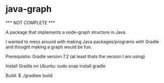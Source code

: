# java-graph

*** NOT COMPLETE ***

A package that implements a node-graph structure in Java.

I wanted to mess around with making Java packages/programs with Gradle and thought making a graph would be fun.

Prerequistis:
Gradle version 7.2 (at least thats the version I am using)

Install Gradle on Ubuntu:
sudo snap install gradle

Build:
$ ./gradlew build
